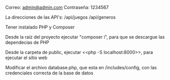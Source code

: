 Correo: admin@admin.com
Contraseña: 1234567

La direcciones de las API's:
/api/juegos
/api/generos

Tener instalado PHP y Composer

Desde la raíz del proyecto ejecutar "composer i", para que se descargue las dependecias de PHP

Desde la carpeta de public, ejecutar <<php -S localhost:8000>>, para ejecutar el sitio web

Modificar el archivo database.php, que esta en /includes/config, con las credenciales correcta de la base de datos
